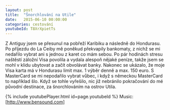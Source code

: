```yaml
---
layout: post
title:  "Šnorchlování na Utile"
date:   2015-06-10 00:00:00
categories: cestování
youtubeId: T8XrXpietTs
---
```


Z Antiguy jsem se přesunul na pobřeží Karibiku a následně do Hondurasu. Po příjezdu do La Ceiby mě poněkud překvapily bankomaty, z nichž se mi nedařilo vybrat ani s jednou z karet co mám sebou. Po pár hodinách stresu naštěstí záložní Visa povolila a vydala alespoň nějaké peníze, takže jsem se mohl v klidu ubytovat a začít obvolávat banky. Nakonec se ukázalo, že moje Visa karta má v Hondurasu limit max. 1 výběr denně a max. 150 euro. S MasterCard se mi nepodařilo vybrat vůbec, i když s německou MasterCard to například šlo. Když se tohle vyřešilo, nic již nebránilo pokračování do mé původní destinace, za šnorchlováním na ostrov Utila.

{% include youtubePlayer.html id=page.youtubeId %}
Music: [http://www.bensound.com]

[http://www.bensound.com]: http://www.bensound.com